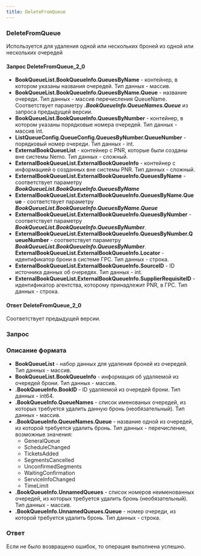 ```yaml
---
title: DeleteFromQueue
---
```


### DeleteFromQueue 
Используется для удаления одной или нескольких броней из одной или нескольких очередей 

#### Запрос DeleteFromQueue_2_0
- **BookQueueList.BookQueueInfo.QueuesByName** - контейнер, в котором указаны названия очередей. Тип данных - массив.
- **BookQueueList.BookQueueInfo.QueuesByName.Queue** - название очереди. Тип данных - массив перечисления QueueName. Соответствует параметру _**.BookQueueInfo.QueueNames.Queue**_ из запроса предыдущей версии.
- **BookQueueList.BookQueueInfo.QueuesByNumber** - контейнер, в котором указаны порядковые номера очередей. Тип данных  - массив int.
- **ListQueueConfig.QueueConfig.QueuesByNumber.QueueNumber** - порядковый номер очереди. Тип данных - int. 
- **ExternalBookQueueList** - контейнер с PNR, которые были созданы вне системы Nemo. Тип данных - сложный.   
- **ExternalBookQueueList.ExternalBookQueueInfo** - контейнер с информацией о созданных вне системы PNR. Тип данных - сложный. 
- **ExternalBookQueueList.ExternalBookQueueInfo.QueuesByName** - соответствует параметру _**BookQueueList.BookQueueInfo.QueuesByName**_
- **ExternalBookQueueList.ExternalBookQueueInfo.QueuesByName.Queue** - соответствует параметру _**BookQueueList.BookQueueInfo.QueuesByName.Queue**_
- **ExternalBookQueueList.ExternalBookQueueInfo.QueuesByNumber** - соответствует параметру _**BookQueueList.BookQueueInfo.QueuesByNumber**_.
- **ExternalBookQueueList.ExternalBookQueueInfo.QueuesByNumber.QueueNumber** - соответствует параметру _**BookQueueList.BookQueueInfo.QueuesByNumber**_.
**ExternalBookQueueList.ExternalBookQueueInfo.Locator** - идентификатор брони в системе ГРС. Тип данных - строка.
- **ExternalBookQueueList.ExternalBookQueueInfo.SourceID** - ID источника данных об очередях. Тип данных - int. 
- **ExternalBookQueueList.ExternalBookQueueInfo.SupplierRequisiteID** - идентификатор агентства, которому принадлежит PNR, в ГРС. Тип данных - строка.

#### Ответ DeleteFromQueue_2_0
Соответствует предыдущей версии.  

### Запрос 
### Описание формата
- **BookQueueList** - набор данных для удаления броней из очередей. Тип данных - массив. 
- **BookQueueList.BookQueueInfo** - информация об удаляемой из очередей брони. Тип данных - массив. 
- **.BookQueueInfo.BookID** - ID удаляемой из очередей брони. Тип данных - int64. 
- **.BookQueueInfo.QueueNames** - список именованых очередей, из которых требуется удалить данную бронь (необязательный). Тип данных - массив. 
- **.BookQueueInfo.QueueNames.Queue** - название одной из очередей, из которой требуется удалить бронь. Тип данных - перечисление, возможные значения: 
	* GeneralQueue  
	* ScheduleChanged
	*  TicketsAdded  
	*  SegmentsCancelled 
	*  UnconfirmedSegments 
	*  WaitingConfirmation 
	*  ServiceInfoChanged  
	*  TimeLimit  
- **.BookQueueInfo.UnnamedQueues** - список номеров неименованных очередей, из которых требуется удалить бронь (необязательный). Тип данных - массив. 
- **.BookQueueInfo.UnnamedQueues.Queue** - номер очереди, из которой требуется удалить бронь. Тип данных - строка.

### Ответ
Если не было возвращено ошибок, то операция выполнена успешно.